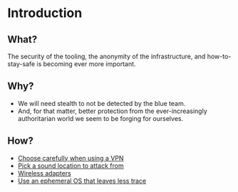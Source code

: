 # Introduction

## What?

The security of the tooling, the anonymity of the infrastructure, and how-to-stay-safe is becoming ever more 
important.

## Why?

* We will need stealth to not be detected by the blue team.
* And, for that matter, better protection from the ever-increasingly authoritarian world we seem to be forging for 
ourselves.

## How?

* [Choose carefully when using a VPN](vpn.md)
* [Pick a sound location to attack from](location.md)
* [Wireless adapters](adapters.md)
* [Use an ephemeral OS that leaves less trace](ephemeral.md)

